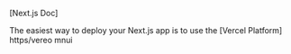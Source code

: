 
[Next.js Doc] 
  
The easiest way to deploy your Next.js app is to use the [Vercel Platform] https/vereo mnui
